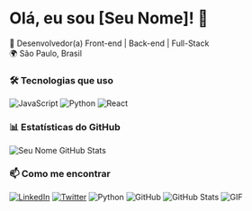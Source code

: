 # Olá, eu sou [Seu Nome]! 👋  

🚀 Desenvolvedor(a) Front-end | Back-end | Full-Stack  
🌍 São Paulo, Brasil  

### 🛠️ Tecnologias que uso  
![JavaScript](https://img.shields.io/badge/-JavaScript-F7DF1E?style=flat&logo=javascript&logoColor=black)
![Python](https://img.shields.io/badge/-Python-3776AB?style=flat&logo=python&logoColor=white)
![React](https://img.shields.io/badge/-React-61DAFB?style=flat&logo=react&logoColor=black)

### 📊 Estatísticas do GitHub  
![Seu Nome GitHub Stats](https://github-readme-stats.vercel.app/api?username=seu-usuario&show_icons=true&theme=dracula)

### 📫 Como me encontrar  
[![LinkedIn](https://img.shields.io/badge/-LinkedIn-0A66C2?style=flat&logo=linkedin)](https://linkedin.com/in/seu-perfil)
[![Twitter](https://img.shields.io/badge/-Twitter-1DA1F2?style=flat&logo=twitter)](https://twitter.com/seu-perfil)
![Python](https://img.shields.io/badge/Python-3776AB?style=for-the-badge&logo=python&logoColor=white)
![GitHub](https://img.shields.io/badge/GitHub-181717?style=for-the-badge&logo=github)
![GitHub Stats](https://github-readme-stats.vercel.app/api?username=seu-usuario&show_icons=true&theme=radical)
![GIF](https://media.giphy.com/media/v1.Y2lkPTc5MGI3NjExcDZ1b3RlY3V0bWx1dGJjZ2l0ZzF2M3Y3YzV6Y3B6ZzZ1YnJ1eGZ6biZlcD12MV9pbnRlcm5hbF9naWZfYnlfaWQmY3Q9Zw/3oKIPEqDGUULpEU0aQ/giphy.gif)
